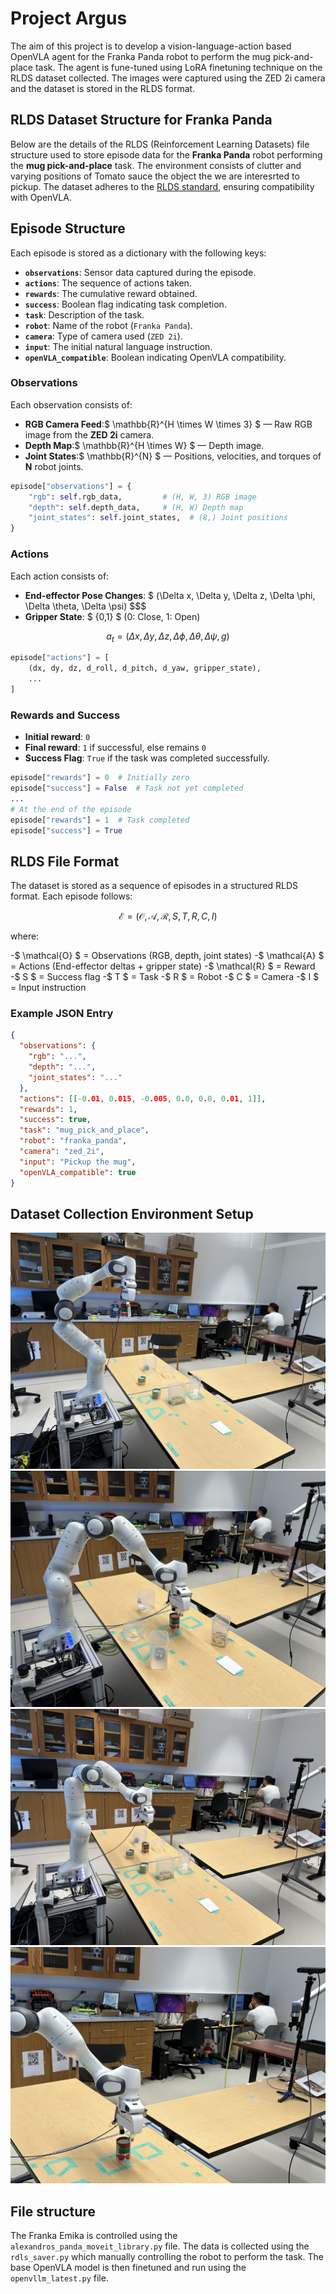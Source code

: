 # Project Argus

The aim of this project is to develop a vision-language-action based OpenVLA agent for the Franka Panda robot to perform the mug pick-and-place task. The agent is fune-tuned using LoRA finetuning technique on the RLDS dataset collected. The images were captured using the ZED 2i camera and the dataset is stored in the RLDS format.

## RLDS Dataset Structure for Franka Panda

Below are the details of the RLDS (Reinforcement Learning Datasets) file structure used to store episode data for the **Franka Panda** robot performing the **mug pick-and-place** task. The environment consists of clutter and varying positions of Tomato sauce the object the we are interesrted to pickup. The dataset adheres to the [RLDS standard](https://github.com/google-research/rlds), ensuring compatibility with OpenVLA.

## **Episode Structure**

Each episode is stored as a dictionary with the following keys:

- **`observations`**: Sensor data captured during the episode.
- **`actions`**: The sequence of actions taken.
- **`rewards`**: The cumulative reward obtained.
- **`success`**: Boolean flag indicating task completion.
- **`task`**: Description of the task.
- **`robot`**: Name of the robot (`Franka Panda`).
- **`camera`**: Type of camera used (`ZED 2i`).
- **`input`**: The initial natural language instruction.
- **`openVLA_compatible`**: Boolean indicating OpenVLA compatibility.

### **Observations**

Each observation consists of:

- **RGB Camera Feed**:$ \mathbb{R}^{H \times W \times 3} $ — Raw RGB image from the **ZED 2i** camera.
- **Depth Map**:$ \mathbb{R}^{H \times W} $ — Depth image.
- **Joint States**:$ \mathbb{R}^{N} $ — Positions, velocities, and torques of **N** robot joints.

```python
episode["observations"] = {
    "rgb": self.rgb_data,         # (H, W, 3) RGB image
    "depth": self.depth_data,     # (H, W) Depth map
    "joint_states": self.joint_states,  # (8,) Joint positions
}
```

### **Actions**

Each action consists of:

- **End-effector Pose Changes**: $ (\Delta x, \Delta y, \Delta z, \Delta \phi, \Delta \theta, \Delta \psi) $$$
- **Gripper State**: $ \{0,1\} $ (0: Close, 1: Open)

$$
a_t = (\Delta x, \Delta y, \Delta z, \Delta \phi, \Delta \theta, \Delta \psi, g)
$$

```python
episode["actions"] = [
    (dx, dy, dz, d_roll, d_pitch, d_yaw, gripper_state),
    ...
]
```

### **Rewards and Success**

- **Initial reward**: `0`
- **Final reward**: `1` if successful, else remains `0`
- **Success Flag**: `True` if the task was completed successfully.

```python
episode["rewards"] = 0  # Initially zero
episode["success"] = False  # Task not yet completed
...
# At the end of the episode
episode["rewards"] = 1  # Task completed
episode["success"] = True
```

## **RLDS File Format**

The dataset is stored as a sequence of episodes in a structured RLDS format. Each episode follows:

$$
\mathcal{E} = (\mathcal{O}, \mathcal{A}, \mathcal{R}, S, T, R, C, I)
$$

where:

-$ \mathcal{O} $ = Observations (RGB, depth, joint states)
-$ \mathcal{A} $ = Actions (End-effector deltas + gripper state)
-$ \mathcal{R} $ = Reward
-$ S $ = Success flag
-$ T $ = Task
-$ R $ = Robot
-$ C $ = Camera
-$ I $ = Input instruction

### **Example JSON Entry**

```json
{
  "observations": {
    "rgb": "...",
    "depth": "...",
    "joint_states": "..."
  },
  "actions": [[-0.01, 0.015, -0.005, 0.0, 0.0, 0.01, 1]],
  "rewards": 1,
  "success": true,
  "task": "mug_pick_and_place",
  "robot": "franka_panda",
  "camera": "zed_2i",
  "input": "Pickup the mug",
  "openVLA_compatible": true
}
```

## Dataset Collection Environment Setup

![Pic 1](images/IMG_0204.jpg)
![Pic 2](images/IMG_0205.jpg)
![Pic 3](images/IMG_0206.jpg)
![Pic 4](images/IMG_0207.jpg)

## File structure

The Franka Emika is controlled using the `alexandros_panda_moveit_library.py` file. The data is collected using the `rdls_saver.py` which manually controlling the robot to perform the task. The base OpenVLA model is then finetuned and run using the `openvllm_latest.py` file.
